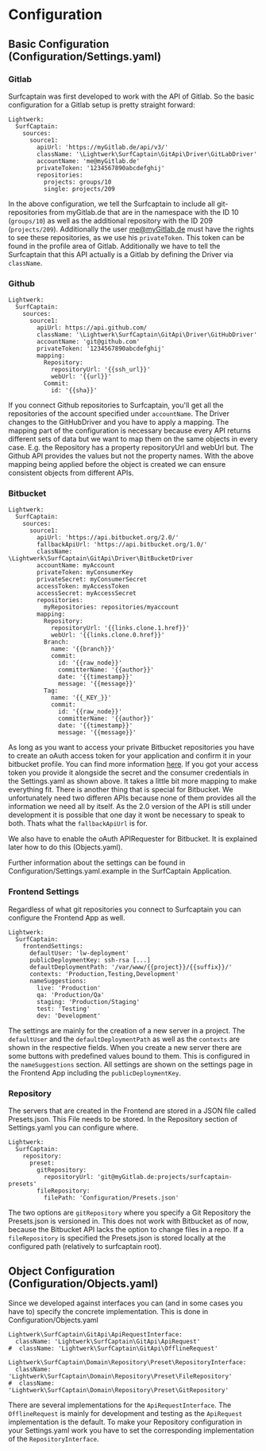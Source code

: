 # Configuration

## Basic Configuration (Configuration/Settings.yaml)

### Gitlab

Surfcaptain was first developed to work with the API of Gitlab. So the basic configuration for a Gitlab setup is pretty straight forward:

	Lightwerk:
      SurfCaptain:
        sources:
          source1:
            apiUrl: 'https://myGitlab.de/api/v3/'
            className: '\Lightwerk\SurfCaptain\GitApi\Driver\GitLabDriver'
            accountName: 'me@myGitlab.de'
            privateToken: '1234567890abcdefghij'
            repositories:
              projects: groups/10
              single: projects/209

In the above configuration, we tell the Surfcaptain to include all git-repositories from myGitlab.de that are in the namespace with the ID 10 (`groups/10`) as well 
as the additional repository with the ID 209 (`projects/209`). Additionally the user me@myGitlab.de must have the rights to see these repositories, as we use his 
`privateToken`. This token can be found in the profile area of Gitlab. Additionally we have to tell the Surfcaptain that this API actually is a Gitlab by defining
the Driver via `className`.

### Github

	Lightwerk:
      SurfCaptain:
        sources:
          source1:
            apiUrl: https://api.github.com/
            className: '\Lightwerk\SurfCaptain\GitApi\Driver\GitHubDriver'
            accountName: 'git@github.com'
            privateToken: '1234567890abcdefghij'
            mapping:
              Repository:
                repositoryUrl: '{{ssh_url}}'
                webUrl: '{{url}}'
              Commit:
                id: '{{sha}}'

If you connect Github repositories to Surfcaptain, you'll get all the repositories of the account specified under `accountName`. The Driver changes to the GitHubDriver
and you have to apply a mapping. The mapping part of the configuration is necessary because every API returns different sets of data but we want to map them on the same 
objects in every case. E.g. the Repository has a property repositoryUrl and webUrl but. The Github API provides the values but not the property names. With the above
mapping being applied before the object is created we can ensure consistent objects from different APIs.

### Bitbucket

	Lightwerk:
      SurfCaptain:
        sources:
          source1:
            apiUrl: 'https://api.bitbucket.org/2.0/'
            fallbackApiUrl: 'https://api.bitbucket.org/1.0/'
            className: \Lightwerk\SurfCaptain\GitApi\Driver\BitBucketDriver
            accountName: myAccount
            privateToken: myConsumerKey
            privateSecret: myConsumerSecret
            accessToken: myAccessToken
            accessSecret: myAccessSecret
            repositories:
              myRepositories: repositories/myaccount
            mapping:
              Repository:
                repositoryUrl: '{{links.clone.1.href}}'
                webUrl: '{{links.clone.0.href}}'
              Branch:
                name: '{{branch}}'
                commit:
                  id: '{{raw_node}}'
                  committerName: '{{author}}'
                  date: '{{timestamp}}'
                  message: '{{message}}'
              Tag:
                name: '{{_KEY_}}'
                commit:
                  id: '{{raw_node}}'
                  committerName: '{{author}}'
                  date: '{{timestamp}}'
                  message: '{{message}}'

As long as you want to access your private Bitbucket repositories you have to create an oAuth access token for your application and confirm it in your bitbucket profile.
You can find more information [here](https://confluence.atlassian.com/display/BITBUCKET/OAuth+on+Bitbucket). If you got your access token you provide it alongside the 
secret and the consumer credentials in the Settings.yaml as shown above. It takes a little bit more mapping to make everything fit. There is another thing that is special
for Bitbucket. We unfortunately need two differen APIs because none of them provides all the information we need all by itself. As the 2.0 version of the API is still under
development it is possible that one day it wont be necessary to speak to both. Thats what the `fallbackApiUrl` is for.

We also have to enable the oAuth APIRequester for Bitbucket. It is explained later how to do this (Objects.yaml).

Further information about the settings can be found in Configuration/Settings.yaml.example in the SurfCaptain Application.

### Frontend Settings

Regardless of what git repositories you connect to Surfcaptain you can configure the Frontend App as well.

    Lightwerk:
      SurfCaptain:
        frontendSettings:
          defaultUser: 'lw-deployment'
          publicDeploymentKey: ssh-rsa [...]
          defaultDeploymentPath: '/var/www/{{project}}/{{suffix}}/'
          contexts: 'Production,Testing,Development'
          nameSuggestions:
            live: 'Production'
            qa: 'Production/Qa'
            staging: 'Production/Staging'
            test: 'Testing'
            dev: 'Development'

The settings are mainly for the creation of a new server in a project. The `defaultUser` and the `defaultDeploymentPath` as well as the `contexts` are shown in the respective fields.
When you create a new server there are some buttons with predefined values bound to them. This is configured in the `nameSuggestions` section. All settings are shown
on the settings page in the Frontend App including the `publicDeploymentKey`.

### Repository

The servers that are created in the Frontend are stored in a JSON file called Presets.json. This File needs to be stored. In the Repository section of Settings.yaml you
can configure where.

    Lightwerk:
      SurfCaptain:
        repository:
          preset:
            gitRepository:
              repositoryUrl: 'git@myGitlab.de:projects/surfcaptain-presets'
            fileRepository:
              filePath: 'Configuration/Presets.json'
              
The two options are `gitRepository` where you specify a Git Repository the Presets.json is versioned in. This does not work with Bitbucket as of now, because the Bitbucket API
lacks the option to change files in a repo. If a `fileRepository` is specified the Presets.json is stored locally at the configured path (relatively to surfcaptain root).

## Object Configuration (Configuration/Objects.yaml)

Since we developed against interfaces you can (and in some cases you have to) specify the concrete implementation. This is done in Configuration/Objects.yaml

    Lightwerk\SurfCaptain\GitApi\ApiRequestInterface:
      className: 'Lightwerk\SurfCaptain\GitApi\ApiRequest'
    #  className: 'Lightwerk\SurfCaptain\GitApi\OfflineRequest'
    
    Lightwerk\SurfCaptain\Domain\Repository\Preset\RepositoryInterface:
      className: 'Lightwerk\SurfCaptain\Domain\Repository\Preset\FileRepository'
    #  className: 'Lightwerk\SurfCaptain\Domain\Repository\Preset\GitRepository'
    
There are several implementations for the `ApiRequestInterface`. The `OfflineRequest` is
mainly for development and testing as the `ApiRequest` implementation is the default. To make your Repository configuration in your Settings.yaml work you have to
set the corresponding implementation of the `RepositoryInterface`. 